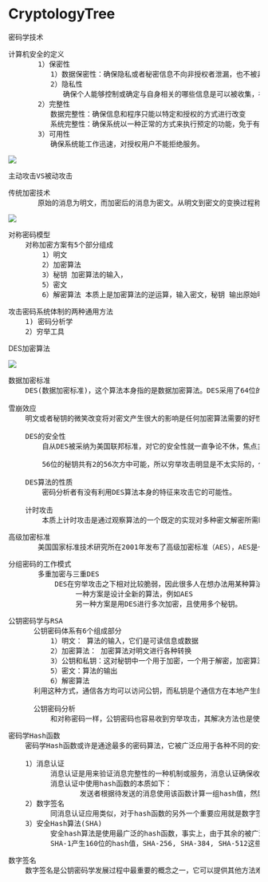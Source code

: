 # CryptologyTree
密码学技术

<pre>
计算机安全的定义
       1）保密性
          1）数据保密性：确保隐私或者秘密信息不向非授权者泄漏，也不被非授权者所使用
          2）隐私性
             确保个人能够控制或确定与自身相关的哪些信息是可以被收集，被保存的，这些信息可以由谁来公开以及向谁公开
       2）完整性
          数据完整性：确保信息和程序只能以特定和授权的方式进行改变
          系统完整性：确保系统以一种正常的方式来执行预定的功能，免于有意或者无意的非授权操纵
       3）可用性
          确保系统能工作迅速，对授权用户不能拒绝服务。
</pre>

![](https://i.imgur.com/QIeKX6a.png)

<pre>
主动攻击VS被动攻击
</pre>

<pre>
传统加密技术
       原始的消息为明文，而加密后的消息为密文。从明文到密文的变换过程称为加密；从密文到明文的变换过程称为解密。研究各种加密方案的领域称为密码学。这样的加密方案称为密码体制或者密码。
</pre>

![](https://i.imgur.com/4Steth4.png)

<pre>
对称密码模型
    对称加密方案有5个部分组成
        1）明文
        2）加密算法
        3）秘钥 加密算法的输入，
        5）密文
        6）解密算法 本质上是加密算法的逆运算，输入密文，秘钥 输出原始明文
</pre>

<pre>
攻击密码系统体制的两种通用方法
    1) 密码分析学
    2）穷举工具
</pre>

DES加密算法

![](https://i.imgur.com/zZ7fH6Q.png)

<pre>
数据加密标准
    DES(数据加密标准)，这个算法本身指的是数据加密算法。DES采用了64位的分组长度和56位的秘钥长度。它将64位的输入经过一系列变换得到64位的输出。解密则使用了相同的步骤和相同的秘钥。

雪崩效应
    明文或者秘钥的微笑改变将对密文产生很大的影响是任何加密算法需要的好性质。特别地，明文或秘钥的某一位发生变化导致密文的很多位发生变换，这被称为雪崩效应。如果变化很小，可能会给分析者提供缩小搜索秘钥或明文空间的渠道。

    DES的安全性
        自从DES被采纳为美国联邦标准，对它的安全性就一直争论不休，焦点主要集中于秘钥长度和算法本身的性质。

        56位的秘钥共有2的56次方中可能，所以穷举攻击明显是不太实际的，但是当今的科技水平，现有的处理机已经威胁到DES的安全，如今的超级计算机可以在1小时内找到秘钥。

    DES算法的性质
        密码分析者有没有利用DES算法本身的特征来攻击它的可能性。

    计时攻击
        本质上计时攻击是通过观察算法的一个既定的实现对多种密文解密所需时间，来获得关于秘钥或明文的信息。
</pre>

<pre>
高级加密标准
       美国国家标准技术研究所在2001年发布了高级加密标准（AES），AES是一个对称的分组密码算法，旨在渠道DES称为广泛使用的标准。与公钥密码如RSA相比，AES以及大多数对称密码的结构都很复杂，描述起来不能够像RSA以及许多其他密码学算法那样容易。
</pre>

<pre>
分组密码的工作模式
       多重加密与三重DES
           DES在穷举攻击之下相对比较脆弱，因此很多人在想办法用某种算法替代它。
                一种方案是设计全新的算法，例如AES
                另一种方案是用DES进行多次加密，且使用多个秘钥。
</pre>

<pre>
公钥密码学与RSA
      公钥密码体系有6个组成部分
          1）明文： 算法的输入，它们是可读信息或数据
          2）加密算法： 加密算法对明文进行各种转换
          3）公钥和私钥：这对秘钥中一个用于加密，一个用于解密，加密算法执行的变换依赖于公钥或者私钥。
          5）密文：算法的输出
          6）解密算法
      利用这种方式，通信各方均可以访问公钥，而私钥是个通信方在本地产生的，所以不必进行分配，只要用户的私钥收到保护，保持秘密性，那么通信就是安全的，在任何时刻，系统可以改变其私钥，并公布相应的公钥以替代原来的公钥。

      公钥密码分析
          和对称密码一样，公钥密码也容易收到穷举攻击，其解决方法也是使用长秘钥。但同时也应该考虑使用长秘钥的利弊，公钥体制使用的是某种可逆的数学函数，计算函数值的复杂性可能不是秘钥长度的线性函数，而是比线性函数增长更多更快的函数，因此，为了抗击穷举攻击，秘钥必须足够长；同时为了便于实现加密和解密，秘钥又必须足够端，在实际中，现已提出的秘钥长度确实可以抗击穷举攻击，但是它也使得加解密速度太慢，所以公钥密码目前仅限于秘钥管理和签名中。
</pre>

<pre>
密码学Hash函数
    密码学Hash函数或许是通途最多的密码算法，它被广泛应用于各种不同的安全应用和网络协议中。

    1）消息认证
          消息认证是用来验证消息完整性的一种机制或服务，消息认证确保收到的数据确实和发送时的一样。
          消息认证中使用hash函数的本质如下：
                 发送者根据待发送的消息使用该函数计算一组hash值，然后将hash值和消息一起发送过去，接受者接收到消息执行同样的hash计算，并将结果与收到的hash值进行对比，如果不匹配，则接受者推断出消息遭受到了篡改。
    2）数字签名
          同消息认证应用类似，对于hash函数的另外一个重要应用就是数字签名，数字签名的操作与MAC类似，在进行数字签名过程中使用用户的私钥加密消息的hash值，其他任何知道该用户公钥的人都能够通过数字签名来验证消息的完整性。在这种情况下，则需要知道用户的私钥。
    3）安全Hash算法(SHA)
          安全hash算法是使用最广泛的hash函数，事实上，由于其余的被广泛应用的Hash函数被发现存在安全性缺陷，从2005年以来或许是这几年中仅存的hash算法标准。
          SHA-1产生160位的hash值，SHA-256, SHA-384, SHA-512这些算法被统称为SHA-2
</pre>

<pre>
数字签名
    数字签名是公钥密码学发展过程中最重要的概念之一，它可以提供其他方法难以实现的安全性。
</pre>